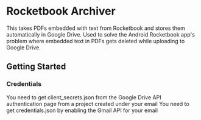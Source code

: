 # Rocketbook Archiver
This takes PDFs embedded with text from Rocketbook and stores them automatically in Google Drive. Used to solve the Android Rocketbook app's problem where embedded text in PDFs gets deleted while uploading to Google Drive.

## Getting Started


### Credentials
You need to get client_secrets.json from the Google Drive API authentication page from a project created under your email
You need to get credentials.json by enabling the Gmail API for your email

